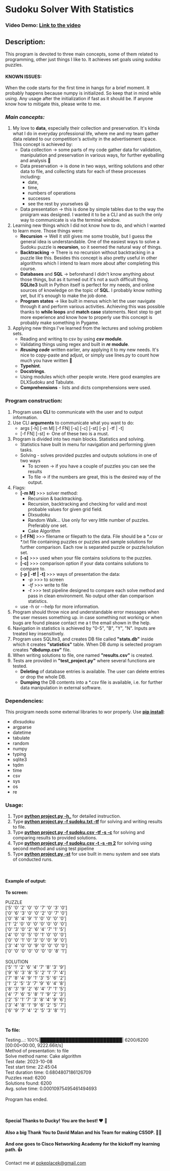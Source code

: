 # Sudoku Solver With Statistics
### Video Demo:  [Link to the video](<https://youtu.be/Rp9DP0_PK_Q>)
## Description:

This program is devoted to three main concepts, some of them related to programming,
other just things I like to. It achieves set goals using sudoku puzzles.

#### KNOWN ISSUES:
When the code starts for the first time in hangs for a brief moment. It probably happens because numpy is initialized. So keep that in mind while using. Any usage after the initialization if fast as it should be. If anyone know how to mitigate this, please write to me.

### **_Main concepts:_**
1.  My love to **data**, especially their collection and preservation. It's kinda what I do in everyday
professional life, where me and my team gather data related to our competition's activity
in the advertisement space. This concept is achieved by:
    * Data collection -> some parts of my code gather data for validation, manipulation and
    preservation in various ways, for further eyeballing and analysis 🙂
    * Data preservation -> is done in two ways, writing solutions and other data to file,
    and collecting stats for each of these processes including:
      * date,
      * time,
      * numbers of operations
      * successes
      * see the rest by yourselves 😃
    * Data presentation -> this is done by simple tables due to the way the proigram was designed.
    I wanted it to be a CLI and as such the only way to communicate is via the terminal window.
2.  Learning new things which I did not know how to do, and which I wanted to learn more.
Those things were:
    * **Recursion** -> Well it still gives me some trouble, but I guess the general idea is understandable.
    One of the easiest ways to solve a Sudoku puzzle is **recursion**, so it seemed the natural way
    of things.
    * **Backtracking** -> There is no recursion without backtracking in a puzzle like this. Besides
    this concept is also pretty useful in other algorithms which I intend to learn more about after
    completing this course.
    * **Databases** and **SQL** -> beforehand I didn't know anything about those things,
    but as it turned out it's not a such difficult thing. **SQLite3** built in Python itself is perfect
    for my needs, and online sources of knowledge on the topic of **SQL**. I probably know nothing yet,
    but it's enough to make the job done.
    * **Program states** -> like built in menus which let the user navigate through it and perform
    various activities. Achieving this was possible thanks to **while loops** and **match case**
    statements. Next step to get more experience and know how to properly use this concept is
    probably make something in Pygame.
3. Applying new things I've learned from the lectures and solving problem sets.
   * Reading and writing to csv by using **_csv_ module**.
   * Validating things using regex and built in **_re_ module**.
   * **_Reusing code_** written earlier, any applying it to my new needs. It's nice to copy-paste and adjust, or simply use lines.py to count how much you have written 🙂
   * **Typehint**.
   * **Docstrings**.
   * Using modules which other people wrote. Here good examples are DLXSudoku and Tabulate.
   * **Comprehensions** - lists and dicts comprehensions were used.


### **Program construction:**

1. Program uses **CLI** to communicate with the user and to output information.
2. Use CLI **arguments** to communicate what you want to do:
   * args [-h] [-m M] [-f FN] [-s] [-c] [-st] [-p | -tf | -t]
   * [-f FN] [-st] <- One of these two is a must.
3. Program is divided into two main blocks. Statistics and solving.
   * Statistics have built in menu for navigation and performing given tasks.
   * Solving - solves provided puzzles and outputs solutions in one of two ways
     * To screen -> if you have a couple of puzzles you can see the results
     * To file -> if the numbers are great, this is the desired way of the output.
4. Flags:
   * **[-m M]** >>> solver method:
     * Recursion & backtracking.
     * Recursion, backtracking and checking for valid and most probable values for given grid field.
     * Dlxsudoku
     * Random Walk... Use only for very little number of puzzles. Preferably one set.
     * Cake Algorithm
   * **[-f FN]** >>> filename or filepath to the data. File should be a *.csv or *.txt file containing
   puzzles or puzzles and sample solutions for further comparison. Each row is separated puzzle or
   puzzle/solution set.
   * **[-s]** >>> used when your file contains solutions to the puzzles.
   * **[-c]** >>> comparison option if your data contains solutions to compare to.
   * **[-p | -tf | -t]** >>> ways of presentation the data:
     * _-p_ >>> to screen
     * _-tf_ >>> write to file
     * _-t_ >>> test pipeline designed to compare each solve method and pass in clean environment.
     No output other dan comparison statistics.
   * use -h or --help for more information.
5. Program should throw nice and understandable error messages when the user messes something up.
in case something not working or when bugs are found please contact me a t the email shown in the help.
6. Navigation in statistics is achieved by "0-5", "B", "Y", "N". Inputs are treated key insensitively.
7. Program uses SQLIte3, and creates DB file called **"stats.db"** inside which it creates
**"statistics"** table. When DB dump is selected program creates **"dbdump.csv"** file.
8. When writing solutions to file, one named **"results.csv"** is created.
9. Tests are provided in **"test_project.py"** where several functions are tested.
   * **Deleting** of database entries is available. The user can delete entries or drop the whole DB.
   * **Dumping** the DB contents into a *.csv file is available, i.e. for further data manipulation in
   external software.



### **Dependencies:**

This proigram needs some external libraries to wor properly.
Use <ins>**pip install**</ins>:
*  dlxsudoku
*  argparse
*  datetime
*  tabulate
*  random
*  numpy
*  typing
*  sqlite3
*  tqdm
*  time
*  csv
*  sys
*  os
*  re



### **Usage:**
1. Type <ins>**python project.py -h_**</ins> for detailed instruction.
2. Type <ins>**python project.py -f sudoku.txt -tf**</ins> for solving and writing results to file.
3. Type <ins>**python project.py -f sudoku.csv -tf -s -c**</ins> for solving and comparing results to provided solutions.
4. Type <ins>**python project.py -f sudoku.csv -t -s -m 2**</ins> for solving using second method and using test pipeline
5. Type <ins>**python project.py -st**</ins> for use built in menu system and see stats of conducted runs.

<br>

#### Example of output:

**To screen:**

PUZZLE <br>
['5' '0' '2' '0' '0' '7' '0' '3' '0'] <br>
['0' '6' '3' '0' '0' '2' '0' '7' '0'] <br>
['0' '8' '4' '9' '1' '0' '0' '0' '0'] <br>
['1' '2' '0' '0' '0' '0' '0' '0' '0'] <br>
['0' '3' '0' '2' '6' '4' '7' '1' '5'] <br>
['4' '0' '0' '5' '0' '1' '0' '0' '0'] <br>
['0' '0' '1' '0' '3' '0' '0' '9' '0'] <br>
['3' '4' '0' '0' '9' '0' '0' '0' '0'] <br>
['0' '0' '0' '0' '0' '0' '0' '8' '1'] <br>
 <br>
SOLUTION <br>
['5' '1' '2' '6' '4' '7' '8' '3' '9'] <br>
['9' '6' '3' '8' '5' '2' '1' '7' '4'] <br>
['7' '8' '4' '9' '1' '3' '5' '6' '2'] <br>
['1' '2' '5' '3' '7' '9' '6' '4' '8'] <br>
['8' '3' '9' '2' '6' '4' '7' '1' '5'] <br>
['4' '7' '6' '5' '8' '1' '9' '2' '3'] <br>
['2' '5' '1' '7' '3' '8' '4' '9' '6'] <br>
['3' '4' '8' '1' '9' '6' '2' '5' '7'] <br>
['6' '9' '7' '4' '2' '5' '3' '8' '1'] <br>

<br>

**To file:**

Testing...: 100%|██████████████████████████| 6200/6200 [00:00<00:00, 9222.66it/s]
<br>
Method of presentation: to file<br>
Solve method name: Cake algorithm<br>
Test date: 2023-10-08<br>
Test start time: 22:45:04<br>
Test duration time: 0.6804807186126709<br>
Puzzles read: 6200<br>
Solutions found: 6200<br>
Avg. solve time: 0.00010975495461494693<br>
<br>
Program has ended.<br>

<br>

#### Special Thanks to Ducky! You are the best! ❤️ 🦆
#### Also a big Thank You to David Malan and his Team for making CS50P. 👨‍🏫
#### And one goes to Cisco Networking Academy for the kickoff my learning path. 👍

Contact me at pokeplacek@gmail.com
